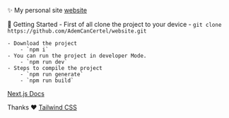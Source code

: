 ✨ My personal site
    [website](./public/ademcan.png)

🧱 Getting Started
    - First of all clone the project to your device 
       - `git clone https://github.com/AdemCanCertel/website.git`

    - Download the project
        - `npm i`
    - You can run the project in developer Mode.
        - `npm run dev`
    - Steps to compile the project
        - `npm run generate`
        - `npm run build`

[Next.js Docs](https://nextjs.org/docs)

Thanks ❤️
[Tailwind CSS](https://tailwindcss.com/)


    